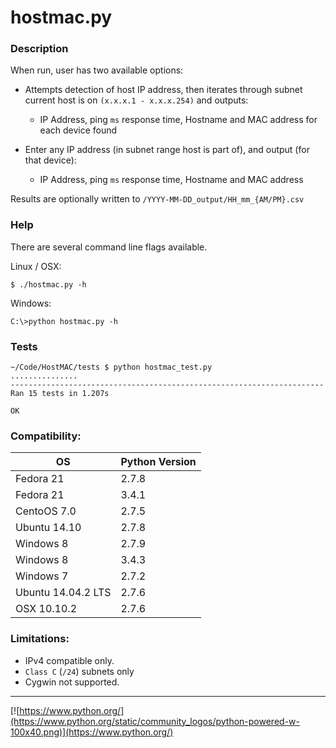 # hostmac.py

### Description

When run, user has two available options: 

* Attempts detection of host IP address, then iterates through subnet current host is on ```(x.x.x.1 - x.x.x.254)``` and outputs:
  *  IP Address, ping ```ms``` response time, Hostname and MAC address for each device found
 
* Enter any IP address (in subnet range host is part of), and output (for that device):
  * IP Address, ping ```ms``` response time, Hostname and MAC address
 

Results are optionally written to ```/YYYY-MM-DD_output/HH_mm_{AM/PM}.csv```

### Help

There are several command line flags available.

Linux / OSX:

```
$ ./hostmac.py -h
```

Windows:

```
C:\>python hostmac.py -h
```

### Tests

```
~/Code/HostMAC/tests $ python hostmac_test.py
...............
----------------------------------------------------------------------
Ran 15 tests in 1.207s

OK
```

### Compatibility:

OS | Python Version
--- | ---
Fedora 21 | 2.7.8
Fedora 21 | 3.4.1
CentoOS 7.0 | 2.7.5
Ubuntu 14.10 | 2.7.8
Windows 8 | 2.7.9
Windows 8 | 3.4.3
Windows 7 | 2.7.2
Ubuntu 14.04.2 LTS | 2.7.6
OSX 10.10.2 | 2.7.6

### Limitations:

* IPv4 compatible only. 
* `Class C` (`/24`) subnets only 
* Cygwin not supported.  

___
[![https://www.python.org/](https://www.python.org/static/community_logos/python-powered-w-100x40.png)](https://www.python.org/)

